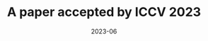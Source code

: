 ---
title: "A paper accepted by ICCV 2023"
date: "2023-06"
# featured 设为 true 则在首页展示
featured: true

---